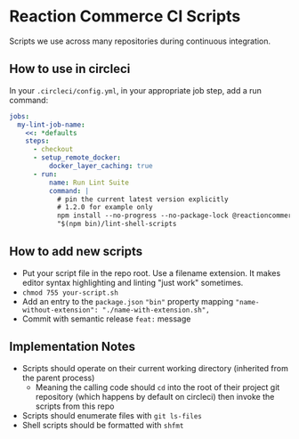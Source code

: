 # Reaction Commerce CI Scripts

Scripts we use across many repositories during continuous integration.

## How to use in circleci

In your `.circleci/config.yml`, in your appropriate job step, add a run command:


```yaml
jobs:
  my-lint-job-name:
    <<: *defaults
    steps:
      - checkout
      - setup_remote_docker:
          docker_layer_caching: true
      - run:
          name: Run Lint Suite
          command: |
            # pin the current latest version explicitly
            # 1.2.0 for example only
            npm install --no-progress --no-package-lock @reactioncommerce/ci-scripts@1.2.0 >/dev/null
            "$(npm bin)/lint-shell-scripts
```

## How to add new scripts

- Put your script file in the repo root. Use a filename extension. It makes editor syntax highlighting and linting "just work" sometimes.
- `chmod 755 your-script.sh`
- Add an entry to the `package.json` `"bin"` property mapping `"name-without-extension": "./name-with-extension.sh",`
- Commit with semantic release `feat:` message

## Implementation Notes

- Scripts should operate on their current working directory (inherited from the parent process)
  - Meaning the calling code should `cd` into the root of their project git repository (which happens by default on circleci) then invoke the scripts from this repo
- Scripts should enumerate files with `git ls-files`
- Shell scripts should be formatted with `shfmt`
